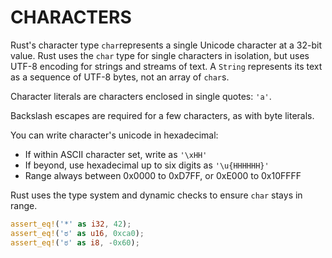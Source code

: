 # CHARACTERS

Rust's character type `char`represents a single Unicode character at a 32-bit
value. Rust uses the `char` type for single characters in isolation, but
uses UTF-8 encoding for strings and streams of text. A `String` represents its
text as a sequence of UTF-8 bytes, not an array of `char`s.

Character literals are characters enclosed in single quotes: `'a'`.

Backslash escapes are required for a few characters, as with byte literals.

You can write character's unicode in hexadecimal:
- If within ASCII character set, write as `'\xHH'`
- If beyond, use hexadecimal up to six digits as `'\u{HHHHHH}'`
- Range always between 0x0000 to 0xD7FF, or 0xE000 to 0x10FFFF

Rust uses the type system and dynamic checks to ensure `char` stays in range.

```rust
assert_eq!('*' as i32, 42);
assert_eq!('ಠ' as u16, 0xca0);
assert_eq!('ಠ' as i8, -0x60);
```
